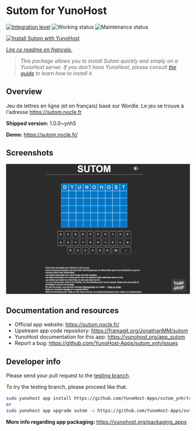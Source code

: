 <!--
N.B.: This README was automatically generated by https://github.com/YunoHost/apps/tree/master/tools/README-generator
It shall NOT be edited by hand.
-->

# Sutom for YunoHost

[![Integration level](https://dash.yunohost.org/integration/sutom.svg)](https://dash.yunohost.org/appci/app/sutom) ![Working status](https://ci-apps.yunohost.org/ci/badges/sutom.status.svg) ![Maintenance status](https://ci-apps.yunohost.org/ci/badges/sutom.maintain.svg)

[![Install Sutom with YunoHost](https://install-app.yunohost.org/install-with-yunohost.svg)](https://install-app.yunohost.org/?app=sutom)

*[Lire ce readme en français.](./README_fr.md)*

> *This package allows you to install Sutom quickly and simply on a YunoHost server.
If you don't have YunoHost, please consult [the guide](https://yunohost.org/#/install) to learn how to install it.*

## Overview

Jeu de lettres en ligne (et en français) basé sur Wordle. Le jeu se trouve à l'adresse https://sutom.nocle.fr


**Shipped version:** 1.0.0~ynh5

**Demo:** https://sutom.nocle.fr/

## Screenshots

![Screenshot of Sutom](./doc/screenshots/screenshot.png)

## Documentation and resources

* Official app website: <https://sutom.nocle.fr/>
* Upstream app code repository: <https://framagit.org/JonathanMM/sutom>
* YunoHost documentation for this app: <https://yunohost.org/app_sutom>
* Report a bug: <https://github.com/YunoHost-Apps/sutom_ynh/issues>

## Developer info

Please send your pull request to the [testing branch](https://github.com/YunoHost-Apps/sutom_ynh/tree/testing).

To try the testing branch, please proceed like that.

``` bash
sudo yunohost app install https://github.com/YunoHost-Apps/sutom_ynh/tree/testing --debug
or
sudo yunohost app upgrade sutom -u https://github.com/YunoHost-Apps/sutom_ynh/tree/testing --debug
```

**More info regarding app packaging:** <https://yunohost.org/packaging_apps>
